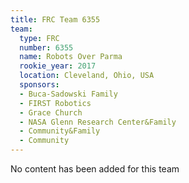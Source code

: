 ```yaml
---
title: FRC Team 6355
team:
  type: FRC
  number: 6355
  name: Robots Over Parma
  rookie_year: 2017
  location: Cleveland, Ohio, USA
  sponsors:
  - Buca-Sadowski Family
  - FIRST Robotics
  - Grace Church
  - NASA Glenn Research Center&Family
  - Community&Family
  - Community
---
```


No content has been added for this team
